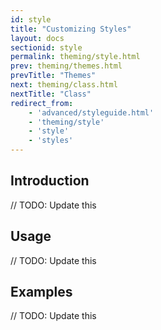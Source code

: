 ```yaml
---
id: style
title: "Customizing Styles"
layout: docs
sectionid: style
permalink: theming/style.html
prev: theming/themes.html
prevTitle: "Themes"
next: theming/class.html
nextTitle: "Class"
redirect_from:
    - 'advanced/styleguide.html'
    - 'theming/style'
    - 'style'
    - 'styles'
---
```


## Introduction

// TODO: Update this

## Usage

// TODO: Update this

## Examples

// TODO: Update this
